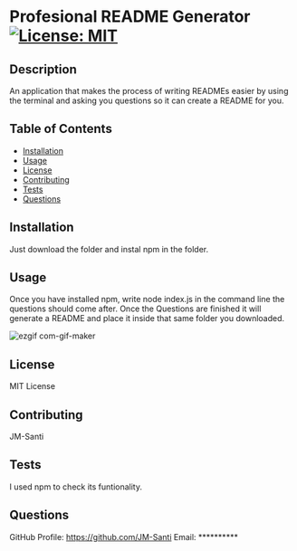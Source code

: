 # Profesional README Generator [![License: MIT](https://img.shields.io/badge/License-MIT-yellow.svg)](https://opensource.org/licenses/MIT)
 
 ## Description
 An application that makes the process of writing READMEs easier by using the terminal and asking you questions so it can create a README for you.

 ## Table of Contents 
 
 - [Installation](#installation)
 - [Usage](#usage)
 - [License](#license)
 - [Contributing](#contributing)
 - [Tests](#tests)
 - [Questions](#questions)
 
 
 ## Installation
 Just download the folder and instal npm in the folder.
 
 ## Usage
 Once you have installed npm, write node index.js in the command line the questions should come after. Once the Questions are finished it will generate a README and place it inside that same folder you downloaded.


![ezgif com-gif-maker](https://user-images.githubusercontent.com/113136342/206884106-2a7df5d5-fd8f-4d57-9bed-a68c0c6b170e.gif)





 ## License
 MIT License

  ## Contributing
 JM-Santi

  ## Tests
I used npm to check its funtionality.

 ## Questions

 GitHub Profile: https://github.com/JM-Santi
 Email: **********
 
 
